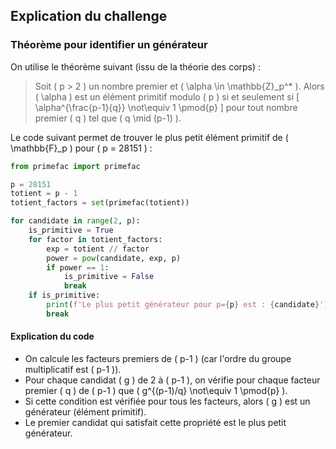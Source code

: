 ## Explication du challenge

### Théorème pour identifier un générateur

On utilise le théorème suivant (issu de la théorie des corps) :
> Soit \( p > 2 \) un nombre premier et \( \alpha \in \mathbb{Z}_p^* \). Alors \( \alpha \) est un élément primitif modulo \( p \) si et seulement si
> \[
> \alpha^{\frac{p-1}{q}} \not\equiv 1 \pmod{p}
> \]
> pour tout nombre premier \( q \) tel que \( q \mid (p-1) \).

Le code suivant permet de trouver le plus petit élément primitif de \( \mathbb{F}_p \) pour \( p = 28151 \) :

```python
from primefac import primefac

p = 28151
totient = p - 1 
totient_factors = set(primefac(totient))

for candidate in range(2, p):
    is_primitive = True
    for factor in totient_factors:
        exp = totient // factor
        power = pow(candidate, exp, p)
        if power == 1:
            is_primitive = False
            break
    if is_primitive:
        print(f'Le plus petit générateur pour p={p} est : {candidate}')
        break
```

#### Explication du code

- On calcule les facteurs premiers de \( p-1 \) (car l'ordre du groupe multiplicatif est \( p-1 \)).
- Pour chaque candidat \( g \) de 2 à \( p-1 \), on vérifie pour chaque facteur premier \( q \) de \( p-1 \) que \( g^{(p-1)/q} \not\equiv 1 \pmod{p} \).
- Si cette condition est vérifiée pour tous les facteurs, alors \( g \) est un générateur (élément primitif).
- Le premier candidat qui satisfait cette propriété est le plus petit générateur.